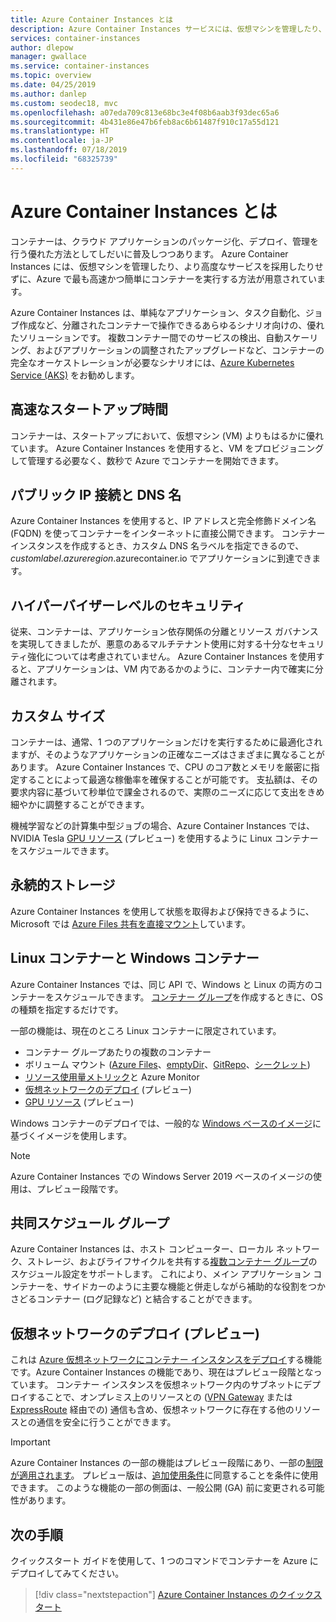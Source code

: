 ```yaml
---
title: Azure Container Instances とは
description: Azure Container Instances サービスには、仮想マシンを管理したり、より高度なオーケストレーターを採用したりせずに、Azure で最も高速かつ簡単に別個のコンテナーを実行する方法が用意されています。
services: container-instances
author: dlepow
manager: gwallace
ms.service: container-instances
ms.topic: overview
ms.date: 04/25/2019
ms.author: danlep
ms.custom: seodec18, mvc
ms.openlocfilehash: a07eda709c813e68bc3e4f08b6aab3f93dec65a6
ms.sourcegitcommit: 4b431e86e47b6feb8ac6b61487f910c17a55d121
ms.translationtype: HT
ms.contentlocale: ja-JP
ms.lasthandoff: 07/18/2019
ms.locfileid: "68325739"
---
```

# <a name="what-is-azure-container-instances"></a>Azure Container Instances とは

コンテナーは、クラウド アプリケーションのパッケージ化、デプロイ、管理を行う優れた方法としてしだいに普及しつつあります。 Azure Container Instances には、仮想マシンを管理したり、より高度なサービスを採用したりせずに、Azure で最も高速かつ簡単にコンテナーを実行する方法が用意されています。

Azure Container Instances は、単純なアプリケーション、タスク自動化、ジョブ作成など、分離されたコンテナーで操作できるあらゆるシナリオ向けの、優れたソリューションです。 複数コンテナー間でのサービスの検出、自動スケーリング、およびアプリケーションの調整されたアップグレードなど、コンテナーの完全なオーケストレーションが必要なシナリオには、[Azure Kubernetes Service (AKS)](../aks/index.yml) をお勧めします。

## <a name="fast-startup-times"></a>高速なスタートアップ時間

コンテナーは、スタートアップにおいて、仮想マシン (VM) よりもはるかに優れています。 Azure Container Instances を使用すると、VM をプロビジョニングして管理する必要なく、数秒で Azure でコンテナーを開始できます。

## <a name="public-ip-connectivity-and-dns-name"></a>パブリック IP 接続と DNS 名

Azure Container Instances を使用すると、IP アドレスと完全修飾ドメイン名 (FQDN) を使ってコンテナーをインターネットに直接公開できます。 コンテナー インスタンスを作成するとき、カスタム DNS 名ラベルを指定できるので、*customlabel*.*azureregion*.azurecontainer.io でアプリケーションに到達できます。

## <a name="hypervisor-level-security"></a>ハイパーバイザーレベルのセキュリティ

従来、コンテナーは、アプリケーション依存関係の分離とリソース ガバナンスを実現してきましたが、悪意のあるマルチテナント使用に対する十分なセキュリティ強化については考慮されていません。 Azure Container Instances を使用すると、アプリケーションは、VM 内であるかのように、コンテナー内で確実に分離されます。

## <a name="custom-sizes"></a>カスタム サイズ

コンテナーは、通常、1 つのアプリケーションだけを実行するために最適化されますが、そのようなアプリケーションの正確なニーズはさまざまに異なることがあります。 Azure Container Instances で、CPU のコア数とメモリを厳密に指定することによって最適な稼働率を確保することが可能です。 支払額は、その要求内容に基づいて秒単位で課金されるので、実際のニーズに応じて支出をきめ細やかに調整することができます。

機械学習などの計算集中型ジョブの場合、Azure Container Instances では、NVIDIA Tesla [GPU リソース](container-instances-gpu.md) (プレビュー) を使用するように Linux コンテナーをスケジュールできます。

## <a name="persistent-storage"></a>永続的ストレージ

Azure Container Instances を使用して状態を取得および保持できるように、Microsoft では [Azure Files 共有を直接マウント](container-instances-mounting-azure-files-volume.md)しています。

## <a name="linux-and-windows-containers"></a>Linux コンテナーと Windows コンテナー

Azure Container Instances では、同じ API で、Windows と Linux の両方のコンテナーをスケジュールできます。 [コンテナー グループ](container-instances-container-groups.md)を作成するときに、OS の種類を指定するだけです。

一部の機能は、現在のところ Linux コンテナーに限定されています。

* コンテナー グループあたりの複数のコンテナー
* ボリューム マウント ([Azure Files](container-instances-volume-azure-files.md)、[emptyDir](container-instances-volume-emptydir.md)、[GitRepo](container-instances-volume-gitrepo.md)、[シークレット](container-instances-volume-secret.md))
* [リソース使用量メトリック](container-instances-monitor.md)と Azure Monitor
* [仮想ネットワークのデプロイ](container-instances-vnet.md) (プレビュー)
* [GPU リソース](container-instances-gpu.md) (プレビュー)

Windows コンテナーのデプロイでは、一般的な [Windows ベースのイメージ](container-instances-faq.md#what-windows-base-os-images-are-supported)に基づくイメージを使用します。

> [!NOTE]
> Azure Container Instances での Windows Server 2019 ベースのイメージの使用は、プレビュー段階です。

## <a name="co-scheduled-groups"></a>共同スケジュール グループ

Azure Container Instances は、ホスト コンピューター、ローカル ネットワーク、ストレージ、およびライフサイクルを共有する[複数コンテナー グループ](container-instances-container-groups.md)のスケジュール設定をサポートします。 これにより、メイン アプリケーション コンテナーを、サイドカーのように主要な機能と併走しながら補助的な役割をつかさどるコンテナー (ログ記録など) と結合することができます。

## <a name="virtual-network-deployment-preview"></a>仮想ネットワークのデプロイ (プレビュー)

これは [Azure 仮想ネットワークにコンテナー インスタンスをデプロイ](container-instances-vnet.md)する機能です。Azure Container Instances の機能であり、現在はプレビュー段階となっています。 コンテナー インスタンスを仮想ネットワーク内のサブネットにデプロイすることで、オンプレミス上のリソースとの ([VPN Gateway](../vpn-gateway/vpn-gateway-about-vpngateways.md) または [ExpressRoute](../expressroute/expressroute-introduction.md) 経由での) 通信も含め、仮想ネットワークに存在する他のリソースとの通信を安全に行うことができます。

> [!IMPORTANT]
> Azure Container Instances の一部の機能はプレビュー段階にあり、一部の[制限が適用されます](container-instances-vnet.md#preview-limitations)。 プレビュー版は、[追加使用条件][terms-of-use]に同意することを条件に使用できます。 このような機能の一部の側面は、一般公開 (GA) 前に変更される可能性があります。

## <a name="next-steps"></a>次の手順

クイックスタート ガイドを使用して、1 つのコマンドでコンテナーを Azure にデプロイしてみてください。

> [!div class="nextstepaction"]
> [Azure Container Instances のクイックスタート](container-instances-quickstart.md)

<!-- LINKS - External -->
[terms-of-use]: https://azure.microsoft.com/support/legal/preview-supplemental-terms/
